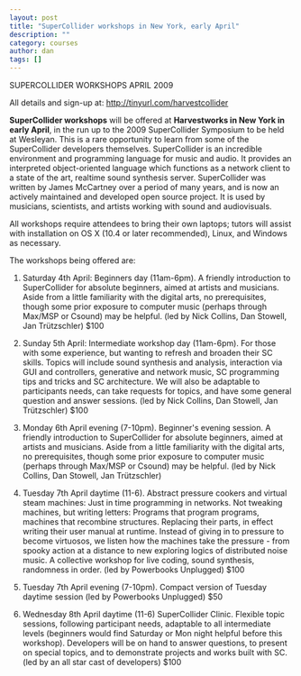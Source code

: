 ```yaml
---
layout: post
title: "SuperCollider workshops in New York, early April"
description: ""
category: courses
author: dan
tags: []
---
```

SUPERCOLLIDER WORKSHOPS APRIL 2009

All details and sign-up at: http://tinyurl.com/harvestcollider

**SuperCollider workshops** will be offered at **Harvestworks in New York in early April**, in the run up to the 2009 SuperCollider Symposium to be held at Wesleyan. This is a rare opportunity to learn from some of the SuperCollider developers themselves. SuperCollider is an incredible environment and programming language for music and audio. It provides an interpreted object-oriented language which functions as a network client to a state of the art, realtime sound synthesis server. SuperCollider was written by James McCartney over a period of many years, and is now an actively maintained and developed open source project. It is used by musicians, scientists, and artists working with sound and audiovisuals.

All workshops require attendees to bring their own laptops; tutors will assist with installation on OS X (10.4 or later recommended), Linux, and Windows as necessary.

The workshops being offered are:

1) Saturday 4th April: Beginners day (11am-6pm). A friendly introduction to SuperCollider for absolute beginners, aimed at artists and musicians. Aside from a little familiarity with the digital arts, no prerequisites, though some prior exposure to computer music (perhaps through Max/MSP or Csound) may be helpful. (led by Nick Collins, Dan Stowell, Jan Trützschler) $100

2) Sunday 5th April: Intermediate workshop day (11am-6pm). For those with some experience, but wanting to refresh and broaden their SC skills. Topics will include sound synthesis and analysis, interaction via GUI and controllers, generative and network music, SC programming tips and tricks and SC architecture. We will also be adaptable to participants needs, can take requests for topics, and have some general question and answer sessions. (led by Nick Collins, Dan Stowell, Jan Trützschler) $100

3) Monday 6th April evening (7-10pm). Beginner's evening session. A friendly introduction to SuperCollider for absolute beginners, aimed at artists and musicians. Aside from a little familiarity with the digital arts, no prerequisites, though some prior exposure to computer music (perhaps through Max/MSP or Csound) may be helpful. (led by Nick Collins, Dan Stowell, Jan Trützschler)

4) Tuesday 7th April daytime (11-6). Abstract pressure cookers and virtual steam machines: Just in time programming in networks.
Not tweaking machines, but writing letters: Programs that program programs, machines that recombine structures. Replacing their parts, in effect writing their user manual at runtime. Instead of giving in to pressure to become virtuosos, we listen how the machines take the pressure - from spooky action at a distance to new exploring logics of distributed noise music. A collective workshop for live coding, sound synthesis, randomness in order. (led by Powerbooks Unplugged) $100

5) Tuesday 7th April evening (7-10pm). Compact version of Tuesday daytime session (led by Powerbooks Unplugged) $50

6) Wednesday 8th April daytime (11-6) SuperCollider Clinic. Flexible topic sessions, following participant needs, adaptable to all intermediate levels (beginners would find Saturday or Mon night helpful before this workshop). Developers will be on hand to answer questions, to present on special topics, and to demonstrate projects and works built with SC. (led by an all star cast of developers) $100


